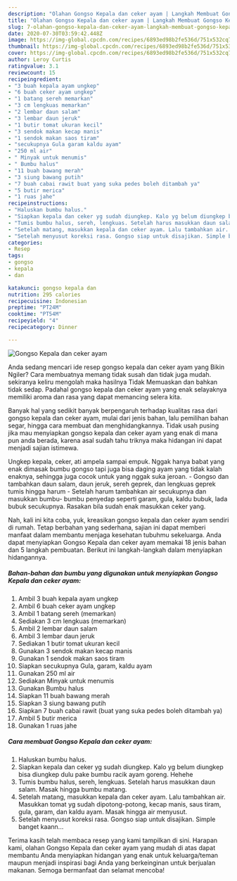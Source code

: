 ```yaml
---
description: "Olahan Gongso Kepala dan ceker ayam | Langkah Membuat Gongso Kepala dan ceker ayam Yang Bikin Ngiler"
title: "Olahan Gongso Kepala dan ceker ayam | Langkah Membuat Gongso Kepala dan ceker ayam Yang Bikin Ngiler"
slug: 7-olahan-gongso-kepala-dan-ceker-ayam-langkah-membuat-gongso-kepala-dan-ceker-ayam-yang-bikin-ngiler
date: 2020-07-30T03:59:42.448Z
image: https://img-global.cpcdn.com/recipes/6893ed98b2fe536d/751x532cq70/gongso-kepala-dan-ceker-ayam-foto-resep-utama.jpg
thumbnail: https://img-global.cpcdn.com/recipes/6893ed98b2fe536d/751x532cq70/gongso-kepala-dan-ceker-ayam-foto-resep-utama.jpg
cover: https://img-global.cpcdn.com/recipes/6893ed98b2fe536d/751x532cq70/gongso-kepala-dan-ceker-ayam-foto-resep-utama.jpg
author: Leroy Curtis
ratingvalue: 3.1
reviewcount: 15
recipeingredient:
- "3 buah kepala ayam ungkep"
- "6 buah ceker ayam ungkep"
- "1 batang sereh memarkan"
- "3 cm lengkuas memarkan"
- "2 lembar daun salam"
- "3 lembar daun jeruk"
- "1 butir tomat ukuran kecil"
- "3 sendok makan kecap manis"
- "1 sendok makan saos tiram"
- "secukupnya Gula garam kaldu ayam"
- "250 ml air"
- " Minyak untuk menumis"
- " Bumbu halus"
- "11 buah bawang merah"
- "3 siung bawang putih"
- "7 buah cabai rawit buat yang suka pedes boleh ditambah ya"
- "5 butir merica"
- "1 ruas jahe"
recipeinstructions:
- "Haluskan bumbu halus."
- "Siapkan kepala dan ceker yg sudah diungkep. Kalo yg belum diungkep bisa diungkep dulu pake bumbu racik ayam goreng. Hehehe"
- "Tumis bumbu halus, sereh, lengkuas. Setelah harus masukkan daun salam. Masak hingga bumbu matang."
- "Setelah matang, masukkan kepala dan ceker ayam. Lalu tambahkan air. Masukkan tomat yg sudah dipotong-potong, kecap manis, saus tiram, gula, garam, dan kaldu ayam. Masak hingga air menyusut."
- "Setelah menyusut koreksi rasa. Gongso siap untuk disajikan. Simple banget kaann..."
categories:
- Resep
tags:
- gongso
- kepala
- dan

katakunci: gongso kepala dan 
nutrition: 295 calories
recipecuisine: Indonesian
preptime: "PT24M"
cooktime: "PT54M"
recipeyield: "4"
recipecategory: Dinner

---
```



![Gongso Kepala dan ceker ayam](https://img-global.cpcdn.com/recipes/6893ed98b2fe536d/751x532cq70/gongso-kepala-dan-ceker-ayam-foto-resep-utama.jpg)

Anda sedang mencari ide resep gongso kepala dan ceker ayam yang Bikin Ngiler? Cara membuatnya memang tidak susah dan tidak juga mudah. sekiranya keliru mengolah maka hasilnya Tidak Memuaskan dan bahkan tidak sedap. Padahal gongso kepala dan ceker ayam yang enak selayaknya memiliki aroma dan rasa yang dapat memancing selera kita.

Banyak hal yang sedikit banyak berpengaruh terhadap kualitas rasa dari gongso kepala dan ceker ayam, mulai dari jenis bahan, lalu pemilihan bahan segar, hingga cara membuat dan menghidangkannya. Tidak usah pusing jika mau menyiapkan gongso kepala dan ceker ayam yang enak di mana pun anda berada, karena asal sudah tahu triknya maka hidangan ini dapat menjadi sajian istimewa.

Ungkep kepala, ceker, ati ampela sampai empuk. Nggak hanya babat yang enak dimasak bumbu gongso tapi juga bisa daging ayam yang tidak kalah enaknya, sehingga juga cocok untuk yang nggak suka jeroan. - Gongso dan tambahkan daun salam, daun jeruk, sereh geprek, dan lengkuas geprek tumis hingga harum - Setelah harum tambahkan air secukupnya dan masukkan bumbu- bumbu penyedap seperti garam, gula, kaldu bubuk, lada bubuk secukupnya. Rasakan bila sudah enak masukkan ceker yang.


Nah, kali ini kita coba, yuk, kreasikan gongso kepala dan ceker ayam sendiri di rumah. Tetap berbahan yang sederhana, sajian ini dapat memberi manfaat dalam membantu menjaga kesehatan tubuhmu sekeluarga. Anda dapat menyiapkan Gongso Kepala dan ceker ayam memakai 18 jenis bahan dan 5 langkah pembuatan. Berikut ini langkah-langkah dalam menyiapkan hidangannya.

<!--inarticleads1-->

##### Bahan-bahan dan bumbu yang digunakan untuk menyiapkan Gongso Kepala dan ceker ayam:

1. Ambil 3 buah kepala ayam ungkep
1. Ambil 6 buah ceker ayam ungkep
1. Ambil 1 batang sereh (memarkan)
1. Sediakan 3 cm lengkuas (memarkan)
1. Ambil 2 lembar daun salam
1. Ambil 3 lembar daun jeruk
1. Sediakan 1 butir tomat ukuran kecil
1. Gunakan 3 sendok makan kecap manis
1. Gunakan 1 sendok makan saos tiram
1. Siapkan secukupnya Gula, garam, kaldu ayam
1. Gunakan 250 ml air
1. Sediakan  Minyak untuk menumis
1. Gunakan  Bumbu halus
1. Siapkan 11 buah bawang merah
1. Siapkan 3 siung bawang putih
1. Siapkan 7 buah cabai rawit (buat yang suka pedes boleh ditambah ya)
1. Ambil 5 butir merica
1. Gunakan 1 ruas jahe




<!--inarticleads2-->

##### Cara membuat Gongso Kepala dan ceker ayam:

1. Haluskan bumbu halus.
1. Siapkan kepala dan ceker yg sudah diungkep. Kalo yg belum diungkep bisa diungkep dulu pake bumbu racik ayam goreng. Hehehe
1. Tumis bumbu halus, sereh, lengkuas. Setelah harus masukkan daun salam. Masak hingga bumbu matang.
1. Setelah matang, masukkan kepala dan ceker ayam. Lalu tambahkan air. Masukkan tomat yg sudah dipotong-potong, kecap manis, saus tiram, gula, garam, dan kaldu ayam. Masak hingga air menyusut.
1. Setelah menyusut koreksi rasa. Gongso siap untuk disajikan. Simple banget kaann...




Terima kasih telah membaca resep yang kami tampilkan di sini. Harapan kami, olahan Gongso Kepala dan ceker ayam yang mudah di atas dapat membantu Anda menyiapkan hidangan yang enak untuk keluarga/teman maupun menjadi inspirasi bagi Anda yang berkeinginan untuk berjualan makanan. Semoga bermanfaat dan selamat mencoba!
